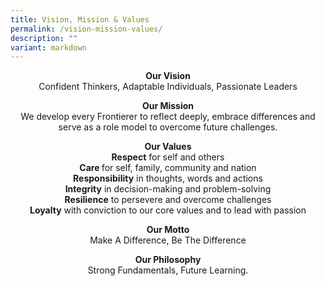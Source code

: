 ```yaml
---
title: Vision, Mission & Values
permalink: /vision-mission-values/
description: ""
variant: markdown
---
```

<p style="text-align: center;"><strong>Our Vision<br></strong>Confident Thinkers, Adaptable Individuals, Passionate Leaders</p>
<p style="text-align: center;"><strong>Our Mission<br></strong>We develop every Frontierer to&nbsp;reflect deeply,&nbsp;embrace differences&nbsp;and serve as a role model&nbsp;to overcome future challenges.</p>
<p style="text-align: center;"><strong>Our Values<br></strong><strong>Respect</strong>&nbsp;for self and others<br><strong>Care&nbsp;</strong>for self, family, community and nation<br><strong>Responsibility</strong>&nbsp;in thoughts, words and actions<br><strong>Integrity</strong>&nbsp;in decision-making and problem-solving<br><strong>Resilience</strong>&nbsp;to persevere and overcome challenges<br><strong>Loyalty</strong>&nbsp;with conviction to our core values and to lead with passion</p>
<p style="text-align: center;"><strong>Our Motto</strong><br>Make A Difference, Be The Difference</p>
<p style="text-align: center;"><strong>Our Philosophy<br></strong>Strong Fundamentals, Future Learning.</p>